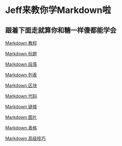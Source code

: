 Jeff来教你学Markdown啦
=================
跟着下面走就算你和糖一样傻都能学会
-----------------

[Markdown 教程](https://www.runoob.com/markdown/md-tutorial.html)  

[Markdown 标题](https://www.runoob.com/markdown/md-title.html)

[Markdown 段落](https://www.runoob.com/markdown/md-paragraph.html)

[Markdown 列表](https://www.runoob.com/markdown/md-lists.html)

[Markdown 区块](https://www.runoob.com/markdown/md-block.html)

[Markdown 代码](https://www.runoob.com/markdown/md-code.html)

[Markdown 链接](https://www.runoob.com/markdown/md-link.html)

[Markdown 图片](https://www.runoob.com/markdown/md-image.html)

[Markdown 表格](https://www.runoob.com/markdown/md-table.html)

[Markdown 高级技巧](https://www.runoob.com/markdown/md-advance.html)
